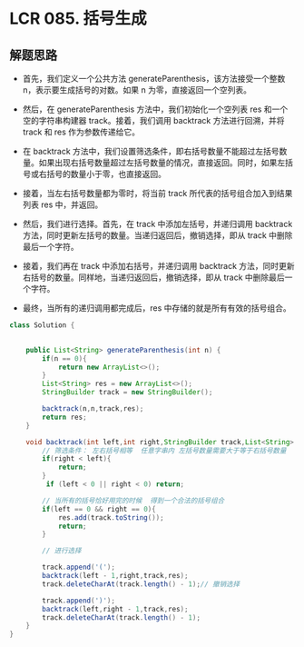 # LCR 085. 括号生成


## 解题思路


* 首先，我们定义一个公共方法 generateParenthesis，该方法接受一个整数 n，表示要生成括号的对数。如果 n 为零，直接返回一个空列表。

* 然后，在 generateParenthesis 方法中，我们初始化一个空列表 res 和一个空的字符串构建器 track。接着，我们调用 backtrack 方法进行回溯，并将 track 和 res 作为参数传递给它。

* 在 backtrack 方法中，我们设置筛选条件，即右括号数量不能超过左括号数量。如果出现右括号数量超过左括号数量的情况，直接返回。同时，如果左括号或右括号的数量小于零，也直接返回。

* 接着，当左右括号数量都为零时，将当前 track 所代表的括号组合加入到结果列表 res 中，并返回。

* 然后，我们进行选择。首先，在 track 中添加左括号，并递归调用 backtrack 方法，同时更新左括号的数量。当递归返回后，撤销选择，即从 track 中删除最后一个字符。

* 接着，我们再在 track 中添加右括号，并递归调用 backtrack 方法，同时更新右括号的数量。同样地，当递归返回后，撤销选择，即从 track 中删除最后一个字符。

* 最终，当所有的递归调用都完成后，res 中存储的就是所有有效的括号组合。


```java
class Solution {
    

    public List<String> generateParenthesis(int n) {
        if(n == 0){
            return new ArrayList<>();
        }
        List<String> res = new ArrayList<>();
        StringBuilder track = new StringBuilder();

        backtrack(n,n,track,res);
        return res;
    }

    void backtrack(int left,int right,StringBuilder track,List<String> res){
        // 筛选条件： 左右括号相等  任意字串内 左括号数量需要大于等于右括号数量
        if(right < left){
            return;
        }
         if (left < 0 || right < 0) return;

        // 当所有的括号恰好用完的时候  得到一个合法的括号组合
        if(left == 0 && right == 0){
            res.add(track.toString());
            return;
        }

        // 进行选择

        track.append('(');
        backtrack(left - 1,right,track,res);
        track.deleteCharAt(track.length() - 1);// 撤销选择 

        track.append(')');
        backtrack(left,right - 1,track,res);
        track.deleteCharAt(track.length() - 1);
    }
}

```